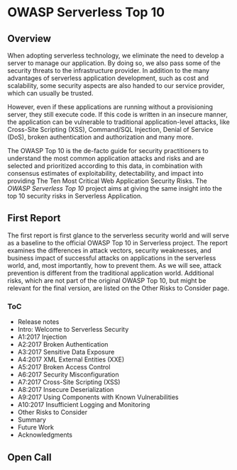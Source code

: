 # OWASP Serverless Top 10
## Overview
When adopting serverless technology, we eliminate the need to develop a server to manage our application. By doing so, we also pass some of the security threats to the infrastructure provider. In addition to the many advantages of serverless application development, such as cost and scalability, some security aspects are also handed to our service provider, which can usually be trusted. 

However, even if these applications are running without a provisioning server, they still execute code. If this code is written in an insecure manner, the application can be vulnerable to traditional application-level attacks, like Cross-Site Scripting (XSS), Command/SQL Injection, Denial of Service (DoS), broken authentication and authorization and many more.

The OWASP Top 10 is the de-facto guide for security practitioners to understand the most common application attacks and risks and are selected and prioritized according to this data, in combination with consensus estimates of exploitability, detectability, and impact into providing The Ten Most Critical Web Application Security Risks. The *OWASP Serverless Top 10* project aims at giving the same insight into the top 10 security risks in Serverless Application.

## First Report
The first report is first glance to the serverless security world and will serve as a baseline to the official OWASP Top 10 in Serverless project. The report  examines the differences in attack vectors, security weaknesses, and business impact of successful attacks on applications in the serverless world, and, most importantly, how to prevent them. As we will see, attack prevention is different from the traditional application world. Additional risks, which are not part of the original OWASP Top 10, but might be relevant for the final version, are listed on the Other Risks to Consider page. 

### ToC
* Release notes
* Intro: Welcome to Serverless Security
* A1:2017 Injection
* A2:2017 Broken Authentication	
* A3:2017 Sensitive Data Exposure	
* A4:2017 XML External Entities (XXE)
* A5:2017 Broken Access Control
* A6:2017 Security Misconfiguration
* A7:2017 Cross-Site Scripting (XSS)
* A8:2017 Insecure Deserialization
* A9:2017 Using Components with Known Vulnerabilities
* A10:2017 Insufficient Logging and Monitoring
* Other Risks to Consider
* Summary
* Future Work
* Acknowledgments

## Open Call

